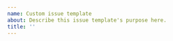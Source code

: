 ```yaml
---
name: Custom issue template
about: Describe this issue template's purpose here.
title: ''
---
```



